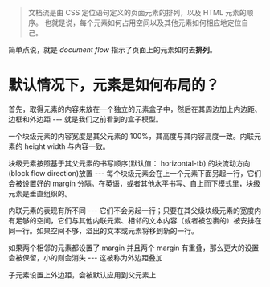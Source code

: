> 文档流是由 CSS 定位语句定义的页面元素的排列，以及 HTML 元素的顺序。 也就是说，每个元素如何占用空间以及其他元素如何相应地定位自己。

简单点说，就是 *document flow* 指示了页面上的元素如何去**排列**。

# 默认情况下，元素是如何布局的？

首先，取得元素的内容来放在一个独立的元素盒子中，然后在其周边加上内边距、边框和外边距 --- 就是我们之前看到的盒子模型。

一个块级元素的内容宽度是其父元素的 100%，其高度与其内容高度一致。内联元素的 height width 与内容一致。

块级元素按照基于其父元素的书写顺序(默认值： horizontal-tb) 的块流动方向 (block flow direction)放置 --- 每个块级元素会在上一个元素下面另起一行，它们会被设置好的 margin 分隔。在英语，或者其他水平书写、自上而下模式里，块级元素是垂直组织的。

内联元素的表现有所不同 --- 它们不会另起一行；只要在其父级块级元素的宽度内有足够的空间，它们与其他内联元素、相邻的文本内容（或者被包裹的）被安排在同一行。如果空间不够，溢出的文本或元素将移到新的一行。

如果两个相邻的元素都设置了 margin 并且两个 margin 有重叠，那么更大的设置会被保留，小的则会消失 --- 这被称为外边距叠加

子元素设置上外边距，会被默认应用到父元素上